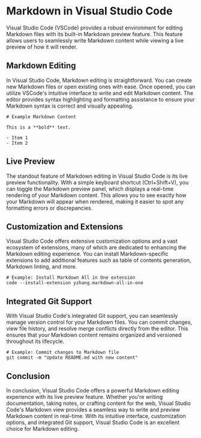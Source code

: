 # Markdown in Visual Studio Code

Visual Studio Code (VSCode) provides a robust environment for editing Markdown files with its built-in Markdown preview feature. This feature allows users to seamlessly write Markdown content while viewing a live preview of how it will render.

## Markdown Editing

In Visual Studio Code, Markdown editing is straightforward. You can create new Markdown files or open existing ones with ease. Once opened, you can utilize VSCode's intuitive interface to write and edit Markdown content. The editor provides syntax highlighting and formatting assistance to ensure your Markdown syntax is correct and visually appealing.

```
# Example Markdown Content

This is a **bold** text.

- Item 1
- Item 2
```

## Live Preview

The standout feature of Markdown editing in Visual Studio Code is its live preview functionality. With a simple keyboard shortcut (Ctrl+Shift+V), you can toggle the Markdown preview panel, which displays a real-time rendering of your Markdown content. This allows you to see exactly how your Markdown will appear when rendered, making it easier to spot any formatting errors or discrepancies.

## Customization and Extensions

Visual Studio Code offers extensive customization options and a vast ecosystem of extensions, many of which are dedicated to enhancing the Markdown editing experience. You can install Markdown-specific extensions to add additional features such as table of contents generation, Markdown linting, and more.

```
# Example: Install Markdown All in One extension
code --install-extension yzhang.markdown-all-in-one
```

## Integrated Git Support

With Visual Studio Code's integrated Git support, you can seamlessly manage version control for your Markdown files. You can commit changes, view file history, and resolve merge conflicts directly from the editor. This ensures that your Markdown content remains organized and versioned throughout its lifecycle.

```
# Example: Commit changes to Markdown file
git commit -m "Update README.md with new content"
```

## Conclusion

In conclusion, Visual Studio Code offers a powerful Markdown editing experience with its live preview feature. Whether you're writing documentation, taking notes, or crafting content for the web, Visual Studio Code's Markdown view provides a seamless way to write and preview Markdown content in real-time. With its intuitive interface, customization options, and integrated Git support, Visual Studio Code is an excellent choice for Markdown editing.
